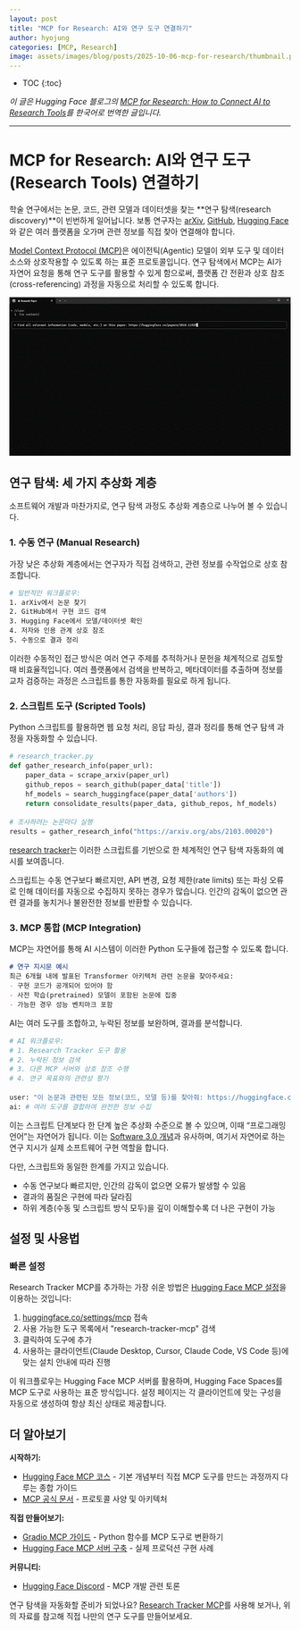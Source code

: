 ```yaml
---
layout: post
title: "MCP for Research: AI와 연구 도구 연결하기"
author: hyojung
categories: [MCP, Research]
image: assets/images/blog/posts/2025-10-06-mcp-for-research/thumbnail.png
---
```

* TOC
{:toc}
<!--toc-->

_이 글은 Hugging Face 블로그의 [MCP for Research: How to Connect AI to Research Tools](https://huggingface.co/blog/mcp-for-research)를 한국어로 번역한 글입니다._

---


# MCP for Research: AI와 연구 도구(Research Tools) 연결하기

학술 연구에서는 논문, 코드, 관련 모델과 데이터셋을 찾는 **연구 탐색(research discovery)**이 빈번하게 일어납니다. 보통 연구자는 [arXiv](https://arxiv.org/), [GitHub](https://github.com/), [Hugging Face](https://huggingface.co/)와 같은 여러 플랫폼을 오가며 관련 정보를 직접 찾아 연결해야 합니다.

[Model Context Protocol (MCP)](https://huggingface.co/learn/mcp-course/unit0/introduction)은 에이전틱(Agentic) 모델이 외부 도구 및 데이터 소스와 상호작용할 수 있도록 하는 표준 프로토콜입니다. 연구 탐색에서 MCP는 AI가 자연어 요청을 통해 연구 도구를 활용할 수 있게 함으로써, 플랫폼 간 전환과 상호 참조(cross-referencing) 과정을 자동으로 처리할 수 있도록 합니다.

![Research Tracker MCP in action](./assets/images/blog/posts/2025-10-06-mcp-for-research/demo.gif)

## 연구 탐색: 세 가지 추상화 계층

소프트웨어 개발과 마찬가지로, 연구 탐색 과정도 추상화 계층으로 나누어 볼 수 있습니다.

### 1. 수동 연구 (Manual Research)

가장 낮은 추상화 계층에서는 연구자가 직접 검색하고, 관련 정보를 수작업으로 상호 참조합니다.

```bash
# 일반적인 워크플로우:
1. arXiv에서 논문 찾기
2. GitHub에서 구현 코드 검색
3. Hugging Face에서 모델/데이터셋 확인
4. 저자와 인용 관계 상호 참조
5. 수동으로 결과 정리
```

이러한 수동적인 접근 방식은 여러 연구 주제를 추적하거나 문헌을 체계적으로 검토할 때 비효율적입니다. 여러 플랫폼에서 검색을 반복하고, 메타데이터를 추출하며 정보를 교차 검증하는 과정은 스크립트를 통한 자동화를 필요로 하게 됩니다.

### 2. 스크립트 도구 (Scripted Tools)

Python 스크립트를 활용하면 웹 요청 처리, 응답 파싱, 결과 정리를 통해 연구 탐색 과정을 자동화할 수 있습니다.

```python
# research_tracker.py
def gather_research_info(paper_url):
    paper_data = scrape_arxiv(paper_url)
    github_repos = search_github(paper_data['title'])
    hf_models = search_huggingface(paper_data['authors'])
    return consolidate_results(paper_data, github_repos, hf_models)

# 조사하려는 논문마다 실행
results = gather_research_info("https://arxiv.org/abs/2103.00020")
```

[research tracker](https://huggingface.co/spaces/dylanebert/research-tracker)는 이러한 스크립트를 기반으로 한 체계적인 연구 탐색 자동화의 예시를 보여줍니다.

스크립트는 수동 연구보다 빠르지만, API 변경, 요청 제한(rate limits) 또는 파싱 오류로 인해 데이터를 자동으로 수집하지 못하는 경우가 많습니다. 인간의 감독이 없으면 관련 결과를 놓치거나 불완전한 정보를 반환할 수 있습니다.

### 3. MCP 통합 (MCP Integration)

MCP는 자연어를 통해 AI 시스템이 이러한 Python 도구들에 접근할 수 있도록 합니다.

```markdown
# 연구 지시문 예시
최근 6개월 내에 발표된 Transformer 아키텍처 관련 논문을 찾아주세요:
- 구현 코드가 공개되어 있어야 함
- 사전 학습(pretrained) 모델이 포함된 논문에 집중
- 가능한 경우 성능 벤치마크 포함
```

AI는 여러 도구를 조합하고, 누락된 정보를 보완하며, 결과를 분석합니다.

```python
# AI 워크플로우:
# 1. Research Tracker 도구 활용
# 2. 누락된 정보 검색
# 3. 다른 MCP 서버와 상호 참조 수행
# 4. 연구 목표와의 관련성 평가

user: "이 논문과 관련된 모든 정보(코드, 모델 등)를 찾아줘: https://huggingface.co/papers/2010.11929"
ai: # 여러 도구를 결합하여 완전한 정보 수집
```

이는 스크립트 단계보다 한 단계 높은 추상화 수준으로 볼 수 있으며, 이때 “프로그래밍 언어”는 자연어가 됩니다. 이는 [Software 3.0 개념](https://youtu.be/LCEmiRjPEtQ?si=J7elM86eW9XCkMFj)과 유사하며, 여기서 자연어로 하는 연구 지시가 실제 소프트웨어 구현 역할을 합니다.

다만, 스크립트와 동일한 한계를 가지고 있습니다.

- 수동 연구보다 빠르지만, 인간의 감독이 없으면 오류가 발생할 수 있음
- 결과의 품질은 구현에 따라 달라짐
- 하위 계층(수동 및 스크립트 방식 모두)을 깊이 이해할수록 더 나은 구현이 가능

## 설정 및 사용법

### 빠른 설정

Research Tracker MCP를 추가하는 가장 쉬운 방법은 [Hugging Face MCP 설정](https://huggingface.co/settings/mcp)을 이용하는 것입니다:

1. [huggingface.co/settings/mcp](https://huggingface.co/settings/mcp) 접속
2. 사용 가능한 도구 목록에서 "research-tracker-mcp" 검색
3. 클릭하여 도구에 추가
4. 사용하는 클라이언트(Claude Desktop, Cursor, Claude Code, VS Code 등)에 맞는 설치 안내에 따라 진행

이 워크플로우는 Hugging Face MCP 서버를 활용하며, Hugging Face Spaces를 MCP 도구로 사용하는 표준 방식입니다. 설정 페이지는 각 클라이언트에 맞는 구성을 자동으로 생성하여 항상 최신 상태로 제공합니다.

<script
	type="module"
	src="https://gradio.s3-us-west-2.amazonaws.com/4.36.1/gradio.js"
></script>

<gradio-app theme_mode="light" space="dylanebert/research-tracker-mcp"></gradio-app>

## 더 알아보기

**시작하기:**
- [Hugging Face MCP 코스](https://huggingface.co/learn/mcp-course/en/unit1/introduction) - 기본 개념부터 직접 MCP 도구를 만드는 과정까지 다루는 종합 가이드
- [MCP 공식 문서](https://modelcontextprotocol.io) - 프로토콜 사양 및 아키텍처

**직접 만들어보기:**
- [Gradio MCP 가이드](https://www.gradio.app/guides/building-mcp-server-with-gradio) - Python 함수를 MCP 도구로 변환하기
- [Hugging Face MCP 서버 구축](https://huggingface.co/blog/building-hf-mcp) - 실제 프로덕션 구현 사례

**커뮤니티:**
- [Hugging Face Discord](https://hf.co/join/discord) - MCP 개발 관련 토론

연구 탐색을 자동화할 준비가 되었나요? [Research Tracker MCP](https://huggingface.co/settings/mcp)를 사용해 보거나, 위의 자료를 참고해 직접 나만의 연구 도구를 만들어보세요.